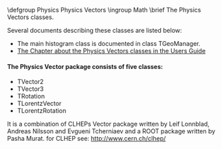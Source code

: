 \defgroup Physics Physics Vectors
\ingroup Math
\brief The Physics Vectors classes.

Several documents describing these classes are listed below:

  - The main histogram class is documented in class TGeoManager.
  - [The Chapter about the Physics Vectors classes in the Users Guide](ftp://root.cern.ch/root/doc/17PhysicsVectors.pdf)

#### The Physics Vector package consists of five classes:
  - TVector2
  - TVector3
  - TRotation
  - TLorentzVector
  - TLorentzRotation

It is a combination of CLHEPs Vector package written by
Leif Lonnblad, Andreas Nilsson and Evgueni Tcherniaev
and a ROOT package written by Pasha Murat.
for CLHEP see:  http://www.cern.ch/clhep/
